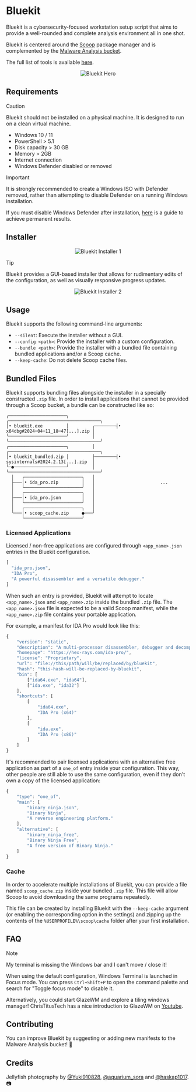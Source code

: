 # Bluekit

Bluekit is a cybersecurity-focused workstation setup script that aims to provide a well-rounded and complete analysis environment all in one shot.

Bluekit is centered around the [Scoop](https://scoop.sh/) package manager and is complemented by the [Malware Analysis bucket](https://github.com/Donaldduck8/malware-analysis-bucket).

The full list of tools is available [here](https://github.com/Donaldduck8/bluekit/blob/master/data.py).

<p align="center">
  <img src="img/hero_2.webp" alt="Bluekit Hero">
</p>

## Requirements

> [!CAUTION]
> Bluekit should not be installed on a physical machine. It is designed to run on a clean virtual machine.

* Windows 10 / 11
* PowerShell > 5.1
* Disk capacity > 30 GB
* Memory > 2GB
* Internet connection
* Windows Defender disabled or removed

> [!IMPORTANT]
> It is strongly recommended to create a Windows ISO with Defender removed, rather than attempting to disable Defender on a running Windows installation.
>
> If you must disable Windows Defender after installation, [here](https://lazyadmin.nl/win-11/turn-off-windows-defender-windows-11-permanently/) is a guide to achieve permanent results.

## Installer

<p align="center">
  <img src="img/installer_1.webp" alt="Bluekit Installer 1">
</p>

> [!TIP]
> Bluekit provides a GUI-based installer that allows for rudimentary edits of the configuration, as well as visually responsive progress updates.

<p align="center">
  <img src="img/installer_2.webp" alt="Bluekit Installer 2">
</p>

## Usage

Bluekit supports the following command-line arguments:

- `--silent`: Execute the installer without a GUI.
- `--config <path>`: Provide the installer with a custom configuration.
- `--bundle <path>`: Provide the installer with a bundled file containing bundled applications and/or a Scoop cache.
- `--keep-cache`: Do not delete Scoop cache files.

## Bundled Files

Bluekit supports bundling files alongside the installer in a specially constructed `.zip` file. In order to install applications that cannot be provided through a Scoop bucket, a bundle can be constructed like so:

```
╭──────────────────────╮                  ╭───────────────────────────────────╮
│• bluekit.exe         │         ╭────────┤• x64dbg#2024─04─11_18─47[...].zip │
╰──────────────────────╯         │        ╰───────────────────────────────────╯
╭──────────────────────╮         │        ╭───────────────────────────────────╮
│• bluekit_bundled.zip │         ├────────┤• sysinternals#2024.2.13[...].zip  │
╰─●────────────────────╯         │        ╰───────────────────────────────────╯
  │   ╭──────────────────────╮   │                                             
  ├───│• ida_pro.zip         │   │                         ...                 
  │   ╰──────────────────────╯   │                                             
  │   ╭──────────────────────╮   │                                             
  ├───│• ida_pro.json        │   │                                             
  │   ╰──────────────────────╯   │                                             
  │   ╭──────────────────────╮   │                                             
  ╰───│• scoop_cache.zip     ●───╯                                             
      ╰──────────────────────╯                                                 
```

### Licensed Applications

Licensed / non-free applications are configured through `<app_name>.json` entries in the Bluekit configuration.

```python
[
  "ida_pro.json",
  "IDA Pro",
  "A powerful disassembler and a versatile debugger."
]
```

When such an entry is provided, Bluekit will attempt to locate `<app_name>.json` and `<app_name>.zip` inside the bundled `.zip` file. The `<app_name>.json` file is expected to be a valid Scoop manifest, while the `<app_name>.zip` file contains your portable application.

For example, a manifest for IDA Pro would look like this:

```javascript
{
    "version": "static",
    "description": "A multi-processor disassembler, debugger and decompiler",
    "homepage": "https://hex-rays.com/ida-pro/",
    "license": "Proprietary",
    "url": "file://this/path/will/be/replaced/by/bluekit",
    "hash": "this-hash-will-be-replaced-by-bluekit",
    "bin": [
        ["ida64.exe", "ida64"],
        ["ida.exe", "ida32"]
    ],
    "shortcuts": [
        [
            "ida64.exe",
            "IDA Pro (x64)"
        ],
        [
            "ida.exe",
            "IDA Pro (x86)"
        ]
    ]
}
```

It's recommended to pair licensed applications with an alternative free application as part of a `one_of` entry inside your configuration. This way, other people are still able to use the same configuration, even if they don't own a copy of the licensed application:

```javascript
{
    "type": "one_of",
    "main": [
        "binary_ninja.json",
        "Binary Ninja",
        "A reverse engineering platform."
    ],
    "alternative": [
        "binary_ninja_free",
        "Binary Ninja Free",
        "A free version of Binary Ninja."
    ]
}
```

### Cache

In order to accelerate multiple installations of Bluekit, you can provide a file named ``scoop_cache.zip`` inside your bundled `.zip` file. This file will allow Scoop to avoid downloading the same programs repeatedly. 

This file can be created by installing Bluekit with the `--keep-cache` argument (or enabling the corresponding option in the settings) and zipping up the contents of the `%USERPROFILE%\scoop\cache` folder after your first installation.

## FAQ

> [!NOTE]
> My terminal is missing the Windows bar and I can't move / close it!

When using the default configuration, Windows Terminal is launched in Focus mode. You can press `Ctrl+Shift+P` to open the command palette and search for "Toggle focus mode" to disable it.

Alternatively, you could start GlazeWM and explore a tiling windows manager! ChrisTitusTech has a nice introduction to GlazeWM on [Youtube](https://www.youtube.com/watch?v=0I8HyVMKEeo).


## Contributing

You can improve Bluekit by suggesting or adding new manifests to the Malware Analysis bucket! 💙

## Credits

Jellyfish photography by [@Yuki910828](https://twitter.com/Yuki910828), [@aquarium_sora](https://twitter.com/aquarium_sora) and [@haskap1017](https://twitter.com/haskap1017). 📷

